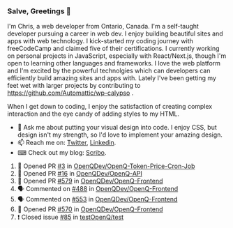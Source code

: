 ### Salve, Greetings 👋

I'm Chris, a web developer from Ontario, Canada. I'm a self-taught developer pursuing a career in web dev. I enjoy building beautiful sites and apps with web technology.
I kick-started my coding journey with freeCodeCamp and claimed five of their certifications.  I currently working on personal projects in JavaScript, especially with React/Next.js, though I'm open to learning other languages and frameworks. I love the web platform and I'm excited by the powerful technolgies which can developers can efficiently build amazing sites and apps with. Lately I've been getting my feet wet with larger projects by contributing to https://github.com/Automattic/wp-calypso .

When I get down to coding, I enjoy the satisfaction of creating complex interaction and the eye candy of adding styles to my HTML. 

- 💬 Ask me about putting your visual design into code. I enjoy CSS, but design isn't my strength, so I'd love to implement your amazing design.
- 📫 Reach me on: [Twitter](https://twitter.com/Christo28120856), [Linkedin](https://www.linkedin.com/in/christopher-stevers-07b9a5204/).
- ⌨ Check out my blog: [Scribo](https://christopherstevers.cf).
<!--
**Christopher-Stevers/Christopher-Stevers** is a ✨ _special_ ✨ repository because its `README.md` (this file) appears on your GitHub profile.

Here are some ideas to get you started:

- 🔭 I’m currently working on ...
- 🌱 I’m currently learning ...
- 👯 I’m looking to collaborate on ...
- 🤔 I’m looking for help with ...
- 😄 Pronouns: ...
- ⚡ Fun fact: ...
-->

<!--START_SECTION:activity-->
1. 💪 Opened PR [#3](https://github.com/OpenQDev/OpenQ-Token-Price-Cron-Job/pull/3) in [OpenQDev/OpenQ-Token-Price-Cron-Job](https://github.com/OpenQDev/OpenQ-Token-Price-Cron-Job)
2. 💪 Opened PR [#16](https://github.com/OpenQDev/OpenQ-API/pull/16) in [OpenQDev/OpenQ-API](https://github.com/OpenQDev/OpenQ-API)
3. 💪 Opened PR [#579](https://github.com/OpenQDev/OpenQ-Frontend/pull/579) in [OpenQDev/OpenQ-Frontend](https://github.com/OpenQDev/OpenQ-Frontend)
4. 🗣 Commented on [#488](https://github.com/OpenQDev/OpenQ-Frontend/issues/488) in [OpenQDev/OpenQ-Frontend](https://github.com/OpenQDev/OpenQ-Frontend)
5. 🗣 Commented on [#553](https://github.com/OpenQDev/OpenQ-Frontend/issues/553) in [OpenQDev/OpenQ-Frontend](https://github.com/OpenQDev/OpenQ-Frontend)
6. 💪 Opened PR [#570](https://github.com/OpenQDev/OpenQ-Frontend/pull/570) in [OpenQDev/OpenQ-Frontend](https://github.com/OpenQDev/OpenQ-Frontend)
7. ❗️ Closed issue [#85](https://github.com/testOpenQ/test/issues/85) in [testOpenQ/test](https://github.com/testOpenQ/test)
<!--END_SECTION:activity-->
